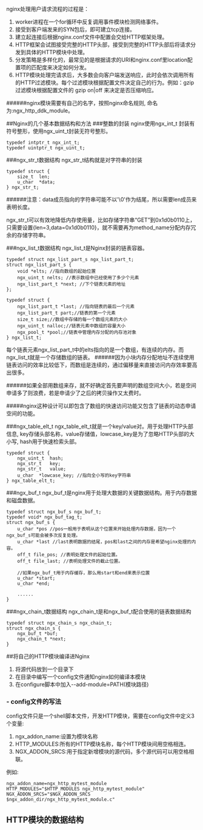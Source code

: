 nginx处理用户请求流程的过程是：
1. worker进程在一个for循环中反复调用事件模块检测网络事件。
2. 接受到客户端发来的SYN包后，即可建立tcp连接。
3. 建立起连接后根据nginx.conf文件中配置会交给HTTP框架处理。
4. HTTP框架会试图接受完整的HTTP头部，接受到完整的HTTP头部后将请求分发到具体的HTTP模块中处理。
5. 分发策略是多样化的，最常见的是根据请求的URI和nginx.conf里location配置项的匹配度来决定如何分发。
6. HTTP模块处理完请求后，大多数会向客户端发送响应，此时会依次调用所有的HTTP过滤模块。每个过滤模块根据配置文件决定自己的行为。例如：gzip过滤模块根据配置文件的 gzip on|off 来决定是否压缩响应。

######nginx模块需要有自己的名字，按照nginx命名规则, 命名为:ngx_http_ddk_module。

##Nginx的几个基本数据结构和方法
###整数的封装
nginx使用ngx_int_t 封装有符号整形，使用ngx_uint_t封装无符号整形。
```
typedef intptr_t ngx_int_t;
typedef uintptr_t ngx_uint_t;
```

###ngx_str_t数据结构
ngx_str_t结构就是对字符串的封装
```
typedef struct {
    size_t  len;
    u_char  *data;
} ngx_str_t;
```
######注意：data成员指向的字符串可能不以'\0'作为结尾，所以需要len成员来表明长度。

ngx_str_t可以有效地降低内存使用量，比如存储字符串“GET”到0x1d0b0110上，只需要设置{len=3,data=0x1d0b0110}，就不需要再为method_name分配内存冗余的存储字符串。

###ngx_list_t数据结构
ngx_list_t是Nginx封装的链表容器。
```
typedef struct ngx_list_part_s ngx_list_part_t;
struct ngx_list_part_s {
    void *elts; //指向数组的起始位置
    ngx_uint_t nelts; //表示数组中已经使用了多少个元素
    ngx_list_part_t *next; //下个链表元素的地址
};

typedef struct {
    ngx_list_part_t *last; //指向链表的最后一个元素
    ngx_list_part_t part;//链表的第一个元素
    size_t size;//数组中存储的每一个数组元素的大小
    ngx_uint_t nalloc;//链表元素中数组的容量大小
    ngx_pool_t *pool;//链表中管理内存分配的内存池对象
} ngx_list_t;

```

每个链表元素ngx_list_part_t中的elts指向的是一个数组，有连续的内存。而ngx_list_t就是一个存储数组的链表。
######因为小块内存分配地址不连续使用链表访问的效率比较低下，而数组是连续的，通过偏移量来直接访问内存效率要高出很多。

######如果全部用数组来存，就不好确定首先要声明的数组空间大小，若是空间申请多了则浪费，若是申请少了之后的拷贝操作又太费时。

#####nginx这种设计可以即包含了数组的快速访问功能又包含了链表的动态申请空间的功能。

###ngx_table_elt_t
ngx_table_elt_t就是一个key/value对。用于处理HTTP头部信息, key存储头部名称，value存储值，lowcase_key是为了忽略HTTP头部的大小写, hash用于快速检索头部。
```
typedef struct {
    ngx_uint_t  hash;
    ngx_str_t   key;
    ngx_str_t   value;
    u_char  *lowcase_key; //指向全小写的key字符串
} ngx_table_elt_t;
```

###ngx_buf_t
ngx_buf_t是nginx用于处理大数据的关键数据结构。用于内存数据和磁盘数据。
```
typedef struct ngx_buf_s ngx_buf_t;
typedef void* ngx_buf_tag_t;
struct ngx_buf_s {
    u_char *pos //pos一般用于表明从这个位置来开始处理内存数据，因为一个ngx_buf_s可能会被多次反复处理。
    u_char *last //last表明数据的结尾，pos和last之间的内存是希望nginx处理的内容。
    off_t file_pos; //表明处理文件的起始位置。
    off_t file_last; //表明处理文件的截止位置。

    //如果ngx_buf_t用于内存缓存，那么用start和end来表示位置
    u_char *start;
    u_char *end;

    ......
}
```

###ngx_chain_t数据结构
ngx_chain_t是和ngx_buf_t配合使用的链表数据结构
```
typedef struct ngx_chain_s ngx_chain_t;
struct ngx_chain_s {
    ngx_buf_t *buf;
    ngx_chain_t *next;
}
```

##将自己的HTTP模块编译进Nginx
1. 将源代码放到一个目录下
2. 在目录中编写一个config文件通知nginx如何编译本模块
3. 在configure脚本中加入--add-module=PATH(模块路径)

### - config文件的写法
config文件只是一个shell脚本文件，开发HTTP模块，需要在config文件中定义3个变量:
1. ngx_addon_name:设置为模块名称
2. HTTP_MODULES:所有的HTTP模块名称，每个HTTP模块间用空格相连。
3. NGX_ADDON_SRCS:用于指定新增模块的源代码，多个源代码可以用空格相联。

例如:
```
ngx_addon_name=ngx_http_mytest_module
HTTP_MODULES="$HTTP_MODULES ngx_http_mytest_module"
NGX_ADDON_SRCS="$NGX_ADDON_SRCS $ngx_addon_dir/ngx_http_mytest_module.c"
```

## HTTP模块的数据结构
